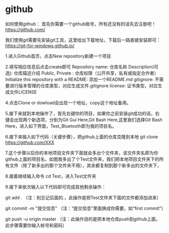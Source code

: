 # github

如何使用github：
首先你需要一个github账号，所有还没有的话先去注册吧！
https://github.com/

我们使用git需要先安装git工具，这里给出下载地址，下载后一路直接安装即可：
https://git-for-windows.github.io/

1.进入Github首页，点击New repository新建一个项目

2.填写相应信息后点击create即可 
Repository name: 仓库名称
Description(可选): 仓库描述介绍
Public, Private : 仓库权限（公开共享，私有或指定合作者）
Initialize this repository with a README: 添加一个README.md
gitignore: 不需要进行版本管理的仓库类型，对应生成文件.gitignore
license: 证书类型，对应生成文件LICENSE

4.点击Clone or dowload会出现一个地址，copy这个地址备用。

5.接下来就到本地操作了，首先右键你的项目，如果你之前安装git成功的话，右键会出现两个新选项，分别为Git Gui Here,Git Bash Here,这里我们选择Git Bash Here，进入如下界面，Test_Bluetooth即为我的项目名。

6.接下来输入如下代码（关键步骤），把github上面的仓库克隆到本地
git clone https://github.com/XXX

 7.这个步骤以后你的本地项目文件夹下面就会多出个文件夹，该文件夹名即为你github上面的项目名，如图我多出了个Test文件夹，我们把本地项目文件夹下的所有文件（除了新多出的那个文件夹不用），其余都复制到那个新多出的文件夹下，

8.接着继续输入命令 cd Test，进入Test文件夹

9.接下来依次输入以下代码即可完成其他剩余操作：

git add .        （注：别忘记后面的.，此操作是把Test文件夹下面的文件都添加进来）

git commit  -m  "提交信息"  （注：“提交信息”里面换成你需要，如“first commit”）

git push -u origin master   （注：此操作目的是把本地仓库push到github上面，此步骤需要你输入帐号和密码）
